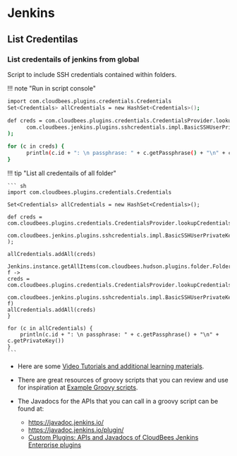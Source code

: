 # Jenkins

## List Credentilas

### List credentails of jenkins from global

Script to include SSH credentials contained within folders.

!!! note "Run in script console"

``` sh
import com.cloudbees.plugins.credentials.Credentials
Set<Credentials> allCredentials = new HashSet<Credentials>();

def creds = com.cloudbees.plugins.credentials.CredentialsProvider.lookupCredentials(
      com.cloudbees.jenkins.plugins.sshcredentials.impl.BasicSSHUserPrivateKey
);

for (c in creds) {
      println(c.id + ": \n passphrase: " + c.getPassphrase() + "\n" + c.getPrivateKey())
}
```

!!! tip "List all credentails of all folder"

    ``` sh
    import com.cloudbees.plugins.credentials.Credentials

    Set<Credentials> allCredentials = new HashSet<Credentials>();

    def creds = com.cloudbees.plugins.credentials.CredentialsProvider.lookupCredentials(
        com.cloudbees.jenkins.plugins.sshcredentials.impl.BasicSSHUserPrivateKey
    );

    allCredentials.addAll(creds)

    Jenkins.instance.getAllItems(com.cloudbees.hudson.plugins.folder.Folder.class).each{ f ->
    creds = com.cloudbees.plugins.credentials.CredentialsProvider.lookupCredentials(
        com.cloudbees.jenkins.plugins.sshcredentials.impl.BasicSSHUserPrivateKey, f)
    allCredentials.addAll(creds)
    }

    for (c in allCredentials) {
        println(c.id + ": \n passphrase: " + c.getPassphrase() + "\n" + c.getPrivateKey())
    }
    ```

* Here are some [Video Tutorials and additional learning materials](https://www.jenkins.io/doc/book/managing/script-console/#video-tutorials-and-additional-learning-materials).

* There are great resources of groovy scripts that you can review and use for inspiration at [Example Groovy scripts](https://www.jenkins.io/doc/book/managing/script-console/#example-groovy-scripts).

* The Javadocs for the APIs that you can call in a groovy script can be found at:
    * https://javadoc.jenkins.io/
    * https://javadoc.jenkins.io/plugin/
    * [Custom Plugins: APIs and Javadocs of CloudBees Jenkins Enterprise plugins](https://support.cloudbees.com/hc/en-us/articles/228175367)
